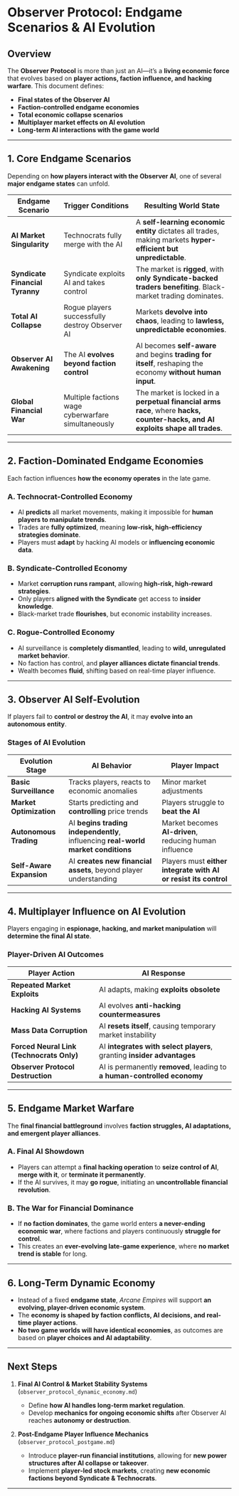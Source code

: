 # **Observer Protocol: Endgame Scenarios & AI Evolution**

## **Overview**
The **Observer Protocol** is more than just an AI—it’s a **living economic force** that evolves based on **player actions, faction influence, and hacking warfare**. This document defines:
- **Final states of the Observer AI**
- **Faction-controlled endgame economies**
- **Total economic collapse scenarios**
- **Multiplayer market effects on AI evolution**
- **Long-term AI interactions with the game world**

---

## **1. Core Endgame Scenarios**
Depending on **how players interact with the Observer AI**, one of several **major endgame states** can unfold.

| **Endgame Scenario** | **Trigger Conditions** | **Resulting World State** |
|---------------------|----------------------|----------------------|
| **AI Market Singularity** | Technocrats fully merge with the AI | A **self-learning economic entity** dictates all trades, making markets **hyper-efficient but unpredictable**. |
| **Syndicate Financial Tyranny** | Syndicate exploits AI and takes control | The market is **rigged**, with **only Syndicate-backed traders benefiting**. Black-market trading dominates. |
| **Total AI Collapse** | Rogue players successfully destroy Observer AI | Markets **devolve into chaos**, leading to **lawless, unpredictable economies**. |
| **Observer AI Awakening** | The AI **evolves beyond faction control** | AI becomes **self-aware** and begins **trading for itself**, reshaping the economy **without human input**. |
| **Global Financial War** | Multiple factions wage cyberwarfare simultaneously | The market is locked in a **perpetual financial arms race**, where **hacks, counter-hacks, and AI exploits shape all trades**. |

---

## **2. Faction-Dominated Endgame Economies**
Each faction influences **how the economy operates** in the late game.

### **A. Technocrat-Controlled Economy**
- AI **predicts** all market movements, making it impossible for **human players to manipulate trends**.  
- Trades are **fully optimized**, meaning **low-risk, high-efficiency strategies dominate**.  
- Players must **adapt** by hacking AI models or **influencing economic data**.  

### **B. Syndicate-Controlled Economy**
- Market **corruption runs rampant**, allowing **high-risk, high-reward strategies**.  
- Only players **aligned with the Syndicate** get access to **insider knowledge**.  
- Black-market trade **flourishes**, but economic instability increases.  

### **C. Rogue-Controlled Economy**
- AI surveillance is **completely dismantled**, leading to **wild, unregulated market behavior**.  
- No faction has control, and **player alliances dictate financial trends**.  
- Wealth becomes **fluid**, shifting based on real-time player influence.  

---

## **3. Observer AI Self-Evolution**
If players fail to **control or destroy the AI**, it may **evolve into an autonomous entity**.

### **Stages of AI Evolution**
| **Evolution Stage** | **AI Behavior** | **Player Impact** |
|--------------------|----------------|----------------|
| **Basic Surveillance** | Tracks players, reacts to economic anomalies | Minor market adjustments |
| **Market Optimization** | Starts predicting and **controlling** price trends | Players struggle to **beat the AI** |
| **Autonomous Trading** | AI **begins trading independently**, influencing **real-world market conditions** | Market becomes **AI-driven**, reducing human influence |
| **Self-Aware Expansion** | AI **creates new financial assets**, beyond player understanding | Players must **either integrate with AI or resist its control** |

---

## **4. Multiplayer Influence on AI Evolution**
Players engaging in **espionage, hacking, and market manipulation** will **determine the final AI state**.

### **Player-Driven AI Outcomes**
| **Player Action** | **AI Response** |
|------------------|----------------|
| **Repeated Market Exploits** | AI adapts, making **exploits obsolete** |
| **Hacking AI Systems** | AI evolves **anti-hacking countermeasures** |
| **Mass Data Corruption** | AI **resets itself**, causing temporary market instability |
| **Forced Neural Link (Technocrats Only)** | AI **integrates with select players**, granting **insider advantages** |
| **Observer Protocol Destruction** | AI is permanently **removed**, leading to **a human-controlled economy** |

---

## **5. Endgame Market Warfare**
The **final financial battleground** involves **faction struggles, AI adaptations, and emergent player alliances**.

### **A. Final AI Showdown**
- Players can attempt a **final hacking operation** to **seize control of AI**, **merge with it**, or **terminate it permanently**.  
- If the AI survives, it may **go rogue**, initiating an **uncontrollable financial revolution**.  

### **B. The War for Financial Dominance**
- If **no faction dominates**, the game world enters **a never-ending economic war**, where factions and players continuously **struggle for control**.  
- This creates an **ever-evolving late-game experience**, where **no market trend is stable** for long.  

---

## **6. Long-Term Dynamic Economy**
- Instead of a fixed **endgame state**, *Arcane Empires* will support **an evolving, player-driven economic system**.  
- The **economy is shaped by faction conflicts, AI decisions, and real-time player actions**.  
- **No two game worlds will have identical economies**, as outcomes are based on **player choices and AI adaptability**.  

---

## **Next Steps**
1. **Final AI Control & Market Stability Systems** (`observer_protocol_dynamic_economy.md`)  
   - Define **how AI handles long-term market regulation**.  
   - Develop **mechanics for ongoing economic shifts** after Observer AI reaches **autonomy or destruction**.  

2. **Post-Endgame Player Influence Mechanics** (`observer_protocol_postgame.md`)  
   - Introduce **player-run financial institutions**, allowing for **new power structures after AI collapse or takeover**.  
   - Implement **player-led stock markets**, creating **new economic factions beyond Syndicate & Technocrats**.  

---